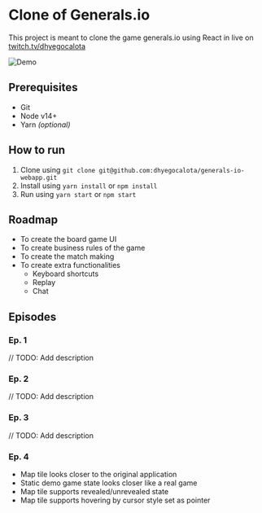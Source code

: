 # Clone of Generals.io
This project is meant to clone the game generals.io using React in live on [twitch.tv/dhyegocalota](https://twitch.tv/dhyegocalota)

![Demo](https://raw.githubusercontent.com/dhyegocalota/generals-io-webapp/master/demo.png)

## Prerequisites
- Git
- Node v14+
- Yarn *(optional)*

## How to run
1. Clone using `git clone git@github.com:dhyegocalota/generals-io-webapp.git`
2. Install using `yarn install` or `npm install`
3. Run using `yarn start` or `npm start`

## Roadmap
- To create the board game UI
- To create business rules of the game
- To create the match making
- To create extra functionalities
    - Keyboard shortcuts
    - Replay
    - Chat

## Episodes

### Ep. 1
// TODO: Add description

### Ep. 2
// TODO: Add description

### Ep. 3
// TODO: Add description

### Ep. 4
- Map tile looks closer to the original application
- Static demo game state looks closer like a real game
- Map tile supports revealed/unrevealed state
- Map tile supports hovering by cursor style set as pointer